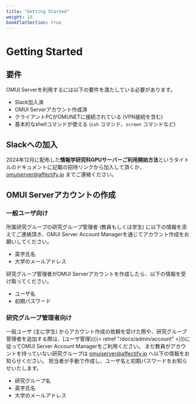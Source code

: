 ```yaml
---
title: "Getting Started"
weight: 10
bookFlatSection: true
---
```


# Getting Started

## 要件

OMUI Serverを利用するには以下の要件を満たしている必要があります。

- Slack加入済
- OMUI Serverアカウント作成済
- クライアントPCがOMUNETに接続されている (VPN接続を含む)
- 基本的なshellコマンドが使える (`ssh` コマンド、`screen` コマンドなど)

## Slackへの加入

2024年12月に配布した**情報学研究科GPUサーバーご利用開始方法**というタイトルのドキュメントに記載の招待リンクから加入して頂くか、 omuiserver@affectify.jp までご連絡ください。

## OMUI Serverアカウントの作成

### 一般ユーザ向け

所属研究グループの研究グループ管理者 (教員もしくは学生) に以下の情報を添えてご連絡頂き、OMUI Server Account Managerを通じてアカウント作成をお願いしてください。

- 英字氏名
- 大学のメールアドレス

研究グループ管理者がOMUI Serverアカウントを作成したら、以下の情報を受け取ってください。

- ユーザ名
- 初期パスワード

### 研究グループ管理者向け

一般ユーザ (主に学生) からアカウント作成の依頼を受けた際や、研究グループ管理者を追加する際は、[ユーザ管理]({{< relref "/docs/admin/account" >}})に従ってOMUI Server Account Managerをご利用ください。
まだ教員がアカウントを持っていない研究グループは omuiserver@affectify.jp へ以下の情報をお知らせください。
担当者が手動で作成し、ユーザ名と初期パスワードをお知らせいたします。

- 研究グループ名
- 英字氏名
- 大学のメールアドレス
